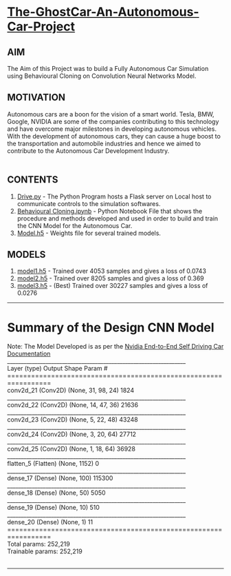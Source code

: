 # [The-GhostCar-An-Autonomous-Car-Project](https://sgagankumar.github.io/ML-Ghost-Car-AutonomousDriving/)

## AIM
The Aim of this Project was to build a Fully Autonomous Car Simulation using Behavioural Cloning on Convolution Neural Networks Model.
<br>

## MOTIVATION
Autonomous cars are a boon for the vision of a smart world. Tesla, BMW, Google, NVIDIA are some of the companies contributing to this technology and have overcome major milestones in developing autonomous vehicles. With the development of autonomous cars, they can cause a huge boost to the transportation and automobile industries and hence we aimed to contribute to the Autonomous Car Development Industry. <br>
<br>

## CONTENTS
1) [Drive.py](https://github.com/sgagankumar/ML-Ghost-Car-AutonomousDriving/blob/master/drive.py) - The Python Program hosts a Flask server on Local host to communicate controls to the simulation softwares. <br>
2) [Behavioural Cloning.ipynb](https://github.com/sgagankumar/ML-Ghost-Car-AutonomousDriving/blob/master/Behavioural_Cloning.ipynb) - Python Notebook File that shows the procedure and methods developed and used in order to build and train the CNN Model for the Autonomous Car. <br>
3) [Model.h5](https://github.com/sgagankumar/ML-Ghost-Car-AutonomousDriving/blob/master/model%203.h5) - Weights file for several trained models. <br>


## MODELS <br>
1) [model1.h5](https://github.com/sgagankumar/TheML-Ghost-Car-AutonomousDriving/blob/master/model%201.h5) - Trained over 4053 samples and gives a loss of 0.0743 <br>
2) [model2.h5](https://github.com/sgagankumar/ML-Ghost-Car-AutonomousDriving/blob/master/model%202.h5) - Trained over 8205 samples and gives a loss of 0.369 <br>
3) [model3.h5](https://github.com/sgagankumar/ML-Ghost-Car-AutonomousDriving/blob/master/model%203.h5) - (Best) Trained over 30227 samples and gives a loss of 0.0276 <br>
<hr>

# Summary of the Design CNN Model
Note: The Model Developed is as per the [Nvidia End-to-End Self Driving Car Documentation](https://images.nvidia.com/content/tegra/automotive/images/2016/solutions/pdf/end-to-end-dl-using-px.pdf)
<br>
_________________________________________________________________ <br>
Layer (type)                 Output Shape              Param #    <br>
================================================================= <br>
conv2d_21 (Conv2D)           (None, 31, 98, 24)        1824       <br>
_________________________________________________________________ <br>
conv2d_22 (Conv2D)           (None, 14, 47, 36)        21636      <br>
_________________________________________________________________ <br>
conv2d_23 (Conv2D)           (None, 5, 22, 48)         43248      <br>
_________________________________________________________________ <br>
conv2d_24 (Conv2D)           (None, 3, 20, 64)         27712      <br>
_________________________________________________________________ <br>
conv2d_25 (Conv2D)           (None, 1, 18, 64)         36928      <br>
_________________________________________________________________ <br>
flatten_5 (Flatten)          (None, 1152)              0          <br>
_________________________________________________________________ <br>
dense_17 (Dense)             (None, 100)               115300     <br>
_________________________________________________________________ <br>
dense_18 (Dense)             (None, 50)                5050       <br>
_________________________________________________________________ <br>
dense_19 (Dense)             (None, 10)                510        <br>
_________________________________________________________________ <br>
dense_20 (Dense)             (None, 1)                 11         <br>
================================================================= <br>
Total params: 252,219 <br>
Trainable params: 252,219 <br>
 <br>
<hr>
